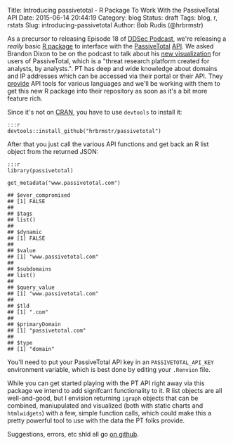 Title: Introducing passivetotal - R Package To Work With the PassiveTotal API
Date: 2015-06-14 20:44:19
Category: blog
Status: draft
Tags: blog, r, rstats
Slug: introducing-passivetotal
Author: Bob Rudis (@hrbrmstr)

As a precursor to releasing Episode 18 of [DDSec Podcast](http://podcast.datadrivensecurity.info), we're releasing a _really_ basic [R package](https://github.com/hrbrmstr/passivetotal) to interface with the [PassiveTotal](https://www.passivetotal.org/) [API](https://www.passivetotal.org/api/docs). We asked Brandon Dixon to be on the podcast to talk about his [new visualization](http://blog.passivetotal.org/rethinking-passive-dns-results/) for users of PassiveTotal, which is a "threat research platform created for analysts, by analysts.". PT has deep and wide knowledge about domains and IP addresses which can be accessed via their portal or their API. They [provide](https://github.com/passivetotal/passivetotal_tools) API tools for various languages and we'll be working with them to get this new R package into their repository as soon as it's a bit more feature rich.

Since it's not on [CRAN](http://cran.r-project.org), you have to use `devtools` to install it:

    :::r
    devtools::install_github("hrbrmstr/passivetotal")

After that you just call the various API functions and get back an R list object from the returned JSON:

    :::r
    library(passivetotal)
    
    get_metadata("www.passivetotal.com")
    
    ## $ever_compromised
    ## [1] FALSE
    ## 
    ## $tags
    ## list()
    ## 
    ## $dynamic
    ## [1] FALSE
    ## 
    ## $value
    ## [1] "www.passivetotal.com"
    ## 
    ## $subdomains
    ## list()
    ## 
    ## $query_value
    ## [1] "www.passivetotal.com"
    ## 
    ## $tld
    ## [1] ".com"
    ## 
    ## $primaryDomain
    ## [1] "passivetotal.com"
    ## 
    ## $type
    ## [1] "domain"

You'll need to put your PassiveTotal API key in an `PASSIVETOTAL_API_KEY` environment variable, which is best done by editing your `.Renvion` file.

While you can get started playing with the PT API right away via this package we intend to add signifcant functionality to it. R list objects are all well-and-good, but I envision returning `igraph` objects that can be combined, maniupulated and visualized (both with static charts and `htmlwidgets`) with a few, simple function calls, which could make this a pretty powerful tool to use with the data the PT folks provide.

Suggestions, errors, etc shld all go [on github](https://github.com/hrbrmstr/passivetotal/issues).